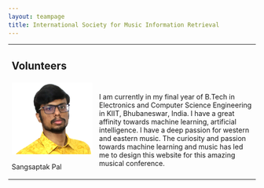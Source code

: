 ```yaml
---
layout: teampage
title: International Society for Music Information Retrieval
---
```

<table class="customtable">
    <tr>
        <td class="teamsection" colspan="4">
            <h2>Volunteers</h2>
        </td>
    </tr>
    <tr>
        <td class="avatarbox">
            <img src="assets\volunteers\sangsaptak-pal.jpg" alt="Avatar" class="avatar">
            <p class = "avatarname">Sangsaptak Pal</p>    
        </td>
        <td class="volunteerinfo">
            <p>I am currently in my final year of B.Tech in Electronics and Computer Science Engineering in KIIT, Bhubaneswar, India. I have a great affinity towards machine learning, artificial intelligence. I have a deep passion for western and eastern music. The curiosity and passion towards machine learning and music has led me to design this website for this amazing musical conference.</p>
        </td>
    </tr>
</table>
